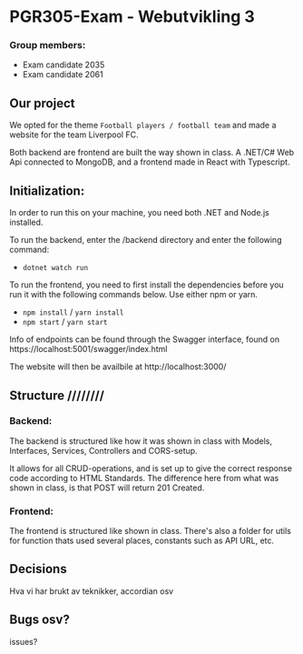# PGR305-Exam - Webutvikling 3

### Group members:
* Exam candidate 2035
* Exam candidate 2061

## Our project
We opted for the theme `Football players / football team` and made a website for the team Liverpool FC.

Both backend are frontend are built the way shown in class. A .NET/C# Web Api connected to MongoDB, and a frontend made in React with Typescript.


## Initialization:
In order to run this on your machine, you need both .NET and Node.js installed. 

To run the backend, enter the /backend directory and enter the following command:
- `dotnet watch run`

To run the frontend, you need to first install the dependencies before you run it with the following commands below. Use either npm or yarn.
- `npm install` / `yarn install`
- `npm start` / `yarn start`

Info of endpoints can be found through the Swagger interface, found on https://localhost:5001/swagger/index.html

The website will then be availbile at http://localhost:3000/

## Structure ////////

### Backend:
The backend is structured like how it was shown in class with Models, Interfaces, Services, Controllers and CORS-setup. 

It allows for all CRUD-operations, and is set up to give the correct response code according to HTML Standards. The difference here from what was shown in class, is that POST will return 201 Created. 

### Frontend:
The frontend is structured like shown in class. There's also a folder for utils for function thats used several places, constants such as API URL, etc.

## Decisions
Hva vi har brukt av teknikker, accordian osv

## Bugs osv?
issues?